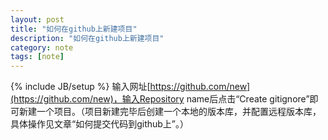 ```yaml
---
layout: post
title: "如何在github上新建项目"
description: "如何在github上新建项目"
category: note
tags: [note]
---
```

{% include JB/setup %}
输入网址[https://github.com/new](https://github.com/new)，输入Repository name后点击“Create gitignore”即可新建一个项目。（项目新建完毕后创建一个本地的版本库，并配置远程版本库，具体操作见文章“如何提交代码到github上”。）